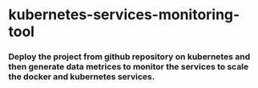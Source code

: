 # kubernetes-services-monitoring-tool


### Deploy the project from github repository on kubernetes and then generate data metrices to monitor the services to scale the docker and kubernetes services.
